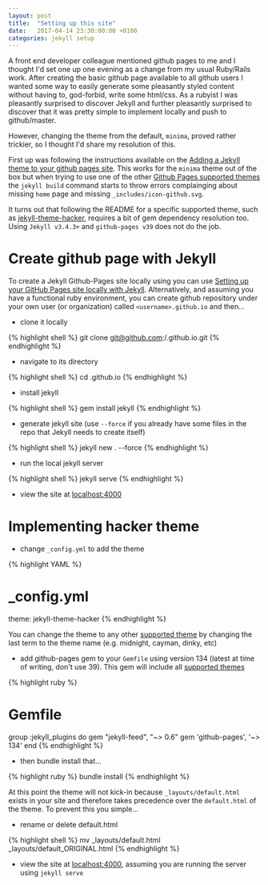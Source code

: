 ```yaml
---
layout: post
title:  "Setting up this site"
date:   2017-04-14 23:30:00:00 +0100
categories: jekyll setup
---
```


A front end developer colleague mentioned github pages to me and I thought I'd set one up one evening as a
change from my usual Ruby/Rails work. After creating the basic github page available to all github users
I wanted some way to easily generate some pleasantly styled content without having to, god-forbid, write some
html/css. As a rubyist I was pleasantly surprised to discover Jekyll and further pleasantly surprised to discover
that it was pretty simple to implement locally and push to github/master.

However, changing the theme from the default, `minima`, proved rather trickier, so I thought I'd share my resolution of this.

First up was following the instructions available on the [Adding a Jekyll theme to your github pages site](https://help.github.com/articles/adding-a-jekyll-theme-to-your-github-pages-site/#adding-a-jekyll-theme-to-your-site). This works for the `minima` theme out of the box but when trying to use one of the other [Github Pages supported themes][supported-themes] the `jekyll build` command starts to throw errors complainging about missing `home` page and missing `_includes/icon-github.svg`.

It turns out that following the README for a specific supported theme, such as [jekyll-theme-hacker](https://github.com/pages-themes/hacker), requires a bit of gem dependency resolution too. Using `Jekyll v3.4.3+` and `github-pages v39` does not do the job.

# Create github page with Jekyll

To create a Jekyll Github-Pages site locally using you can use [Setting up your GitHub Pages site locally with Jekyll](https://help.github.com/articles/setting-up-your-github-pages-site-locally-with-jekyll/). Alternatively, and assuming you have a functional ruby environment, you can create github repository under your own user (or organization) called `<username>.github.io` and then...

* clone it locally

{% highlight shell %}
git clone git@github.com:<username>/<username>.github.io.git
{% endhighlight %}

* navigate to its directory

{% highlight shell %}
cd <username>.github.io
{% endhighlight %}

* install jekyll

{% highlight shell %}
gem install jekyll
{% endhighlight %}

* generate jekyll site (use `--force` if you already have some files in the repo that Jekyll needs to create itself)

{% highlight shell %}
jekyll new . --force
{% endhighlight %}

* run the local jekyll server

{% highlight shell %}
jekyll serve
{% endhighlight %}

* view the site at [localhost:4000](http://localhost:4000)

# Implementing hacker theme

* change `_config.yml` to add the theme

{% highlight YAML %}
# _config.yml
theme: jekyll-theme-hacker
{% endhighlight %}

You can change the theme to any other [supported theme][supported-themes] by changing the last term to the theme name (e.g. midnight, cayman, dinky, etc)

* add github-pages gem to your `Gemfile` using version 134 (latest at time of writing, don't use 39). This gem will include all [supported themes][supported-themes]

{% highlight ruby %}
# Gemfile
group :jekyll_plugins do
  gem "jekyll-feed", "~> 0.6"
  gem 'github-pages', '~> 134'
end
{% endhighlight %}

* then bundle install that...

{% highlight ruby %}
bundle install
{% endhighlight %}

At this point the theme will not kick-in because `_layouts/default.html` exists in your site and therefore takes precedence over the `default.html` of the theme. To prevent this you simple...

* rename or delete default.html

{% highlight shell %}
mv _layouts/default.html _layouts/default_ORIGINAL.html
{% endhighlight %}


* view the site at [localhost:4000](http://localhost:4000), assuming you are running the server using `jekyll serve`


[supported-themes]: https://pages.github.com/themes/
